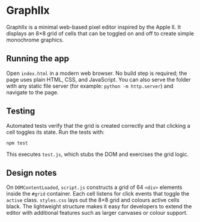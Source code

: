 # GraphIIx

GraphIIx is a minimal web-based pixel editor inspired by the Apple II. It displays an 8×8 grid of cells that can be toggled on and off to create simple monochrome graphics.

## Running the app

Open `index.html` in a modern web browser. No build step is required; the page uses plain HTML, CSS, and JavaScript. You can also serve the folder with any static file server (for example: `python -m http.server`) and navigate to the page.

## Testing

Automated tests verify that the grid is created correctly and that clicking a cell toggles its state. Run the tests with:

```
npm test
```

This executes `test.js`, which stubs the DOM and exercises the grid logic.

## Design notes

On `DOMContentLoaded`, `script.js` constructs a grid of 64 `<div>` elements inside the `#grid` container. Each cell listens for click events that toggle the `active` class. `styles.css` lays out the 8×8 grid and colours active cells black. The lightweight structure makes it easy for developers to extend the editor with additional features such as larger canvases or colour support.


